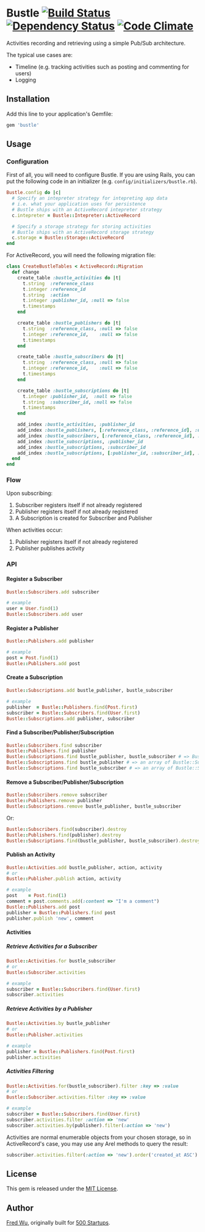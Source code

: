 # Bustle [![Build Status](https://secure.travis-ci.org/fredwu/bustle.png?branch=master)](http://travis-ci.org/fredwu/bustle) [![Dependency Status](https://gemnasium.com/fredwu/bustle.png)](https://gemnasium.com/fredwu/bustle) [![Code Climate](https://codeclimate.com/badge.png)](https://codeclimate.com/github/fredwu/bustle)

Activities recording and retrieving using a simple Pub/Sub architecture.

The typical use cases are:

- Timeline (e.g. tracking activities such as posting and commenting for users)
- Logging

## Installation

Add this line to your application's Gemfile:

```ruby
gem 'bustle'
```

## Usage

### Configuration

First of all, you will need to configure Bustle. If you are using Rails, you can put the following code in an initializer (e.g. `config/initializers/bustle.rb`).

```ruby
Bustle.config do |c|
  # Specify an intepreter strategy for intepreting app data
  # i.e. what your application uses for persistence
  # Bustle ships with an ActiveRecord intepreter strategy
  c.intepreter = Bustle::Intepreter::ActiveRecord

  # Specify a storage strategy for storing activities
  # Bustle ships with an ActiveRecord storage strategy
  c.storage = Bustle::Storage::ActiveRecord
end
```

For ActiveRecord, you will need the following migration file:

```ruby
class CreateBustleTables < ActiveRecord::Migration
  def change
    create_table :bustle_activities do |t|
      t.string  :reference_class
      t.integer :reference_id
      t.string  :action
      t.integer :publisher_id, :null => false
      t.timestamps
    end

    create_table :bustle_publishers do |t|
      t.string  :reference_class, :null => false
      t.integer :reference_id,    :null => false
      t.timestamps
    end

    create_table :bustle_subscribers do |t|
      t.string  :reference_class, :null => false
      t.integer :reference_id,    :null => false
      t.timestamps
    end

    create_table :bustle_subscriptions do |t|
      t.integer :publisher_id,  :null => false
      t.string  :subscriber_id, :null => false
      t.timestamps
    end

    add_index :bustle_activities, :publisher_id
    add_index :bustle_publishers, [:reference_class, :reference_id], :unique => true
    add_index :bustle_subscribers, [:reference_class, :reference_id], :unique => true
    add_index :bustle_subscriptions, :publisher_id
    add_index :bustle_subscriptions, :subscriber_id
    add_index :bustle_subscriptions, [:publisher_id, :subscriber_id], :unique => true
  end
end
```

### Flow

Upon subscribing:

1. Subscriber registers itself if not already registered
2. Publisher registers itself if not already registered
3. A Subscription is created for Subscriber and Publisher

When activities occur:

1. Publisher registers itself if not already registered
2. Publisher publishes activity

### API

#### Register a Subscriber

```ruby
Bustle::Subscribers.add subscriber

# example
user = User.find(1)
Bustle::Subscribers.add user
```

#### Register a Publisher

```ruby
Bustle::Publishers.add publisher

# example
post = Post.find(1)
Bustle::Publishers.add post
```

#### Create a Subscription

```ruby
Bustle::Subscriptions.add bustle_publisher, bustle_subscriber

# example
publisher  = Bustle::Publishers.find(Post.first)
subscriber = Bustle::Subscribers.find(User.first)
Bustle::Subscriptions.add publisher, subscriber
```

#### Find a Subscriber/Publisher/Subscription

```ruby
Bustle::Subscribers.find subscriber
Bustle::Publishers.find publisher
Bustle::Subscriptions.find bustle_publisher, bustle_subscriber # => Bustle::Subscription
Bustle::Subscriptions.find bustle_publisher # => an array of Bustle::Subscription for the publisher
Bustle::Subscriptions.find bustle_subscriber # => an array of Bustle::Subscription for the subscriber
```

#### Remove a Subscriber/Publisher/Subscription

```ruby
Bustle::Subscribers.remove subscriber
Bustle::Publishers.remove publisher
Bustle::Subscriptions.remove bustle_publisher, bustle_subscriber
```

Or:

```ruby
Bustle::Subscribers.find(subscriber).destroy
Bustle::Publishers.find(publisher).destroy
Bustle::Subscriptions.find(bustle_publisher, bustle_subscriber).destroy
```

#### Publish an Activity

```ruby
Bustle::Activities.add bustle_publisher, action, activity
# or
Bustle::Publisher.publish action, activity

# example
post    = Post.find(1)
comment = post.comments.add(:content => "I'm a comment")
Bustle::Publishers.add post
publisher = Bustle::Publishers.find post
publisher.publish 'new', comment
```

#### Activities

##### Retrieve Activities for a Subscriber

```ruby
Bustle::Activities.for bustle_subscriber
# or
Bustle::Subscriber.activities

# example
subscriber = Bustle::Subscribers.find(User.first)
subscriber.activities
```

##### Retrieve Activities by a Publisher

```ruby
Bustle::Activities.by bustle_publisher
# or
Bustle::Publisher.activities

# example
publisher = Bustle::Publishers.find(Post.first)
publisher.activities
```

##### Activities Filtering

```ruby
Bustle::Activities.for(bustle_subscriber).filter :key => :value
# or
Bustle::Subscriber.activities.filter :key => :value

# example
subscriber = Bustle::Subscribers.find(User.first)
subscriber.activities.filter :action => 'new'
subscriber.activities.by(publisher).filter(:action => 'new')
```

Activities are normal enumerable objects from your chosen storage, so in ActiveRecord's case, you may use any Arel methods to query the result:

```ruby
subscriber.activities.filter(:action => 'new').order('created_at ASC').limit(10)
```

## License

This gem is released under the [MIT License](http://www.opensource.org/licenses/mit-license.php).

## Author

[Fred Wu](https://github.com/fredwu), originally built for [500 Startups](http://500.co).
